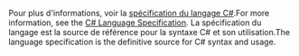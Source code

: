 <span data-ttu-id="1f18c-101">Pour plus d'informations, voir la [spécification du langage C#](~/docs/csharp/language-reference/language-specification/index.md).</span><span class="sxs-lookup"><span data-stu-id="1f18c-101">For more information, see the [C# Language Specification](~/docs/csharp/language-reference/language-specification/index.md).</span></span> <span data-ttu-id="1f18c-102">La spécification du langage est la source de référence pour la syntaxe C# et son utilisation.</span><span class="sxs-lookup"><span data-stu-id="1f18c-102">The language specification is the definitive source for C# syntax and usage.</span></span>
